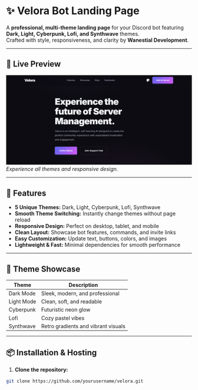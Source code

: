 # ✨ Velora Bot Landing Page

A **professional, multi-theme landing page** for your Discord bot featuring **Dark, Light, Cyberpunk, Lofi, and Synthwave** themes.  
Crafted with style, responsiveness, and clarity by **Wanestial Development**.

---

## 🌟 Live Preview

![Velora Preview](preview.png)  
*Experience all themes and responsive design.*

---

## 🚀 Features

- **5 Unique Themes:** Dark, Light, Cyberpunk, Lofi, Synthwave  
- **Smooth Theme Switching:** Instantly change themes without page reload  
- **Responsive Design:** Perfect on desktop, tablet, and mobile  
- **Clean Layout:** Showcase bot features, commands, and invite links  
- **Easy Customization:** Update text, buttons, colors, and images  
- **Lightweight & Fast:** Minimal dependencies for smooth performance  

---

## 🎨 Theme Showcase

| Theme        | Description                                   |
|--------------|-----------------------------------------------|
| Dark Mode    | Sleek, modern, and professional               |
| Light Mode   | Clean, soft, and readable                     |
| Cyberpunk    | Futuristic neon glow                          |
| Lofi         | Cozy pastel vibes                             |
| Synthwave    | Retro gradients and vibrant visuals           |

---

## 📦 Installation & Hosting

1. **Clone the repository:**
```bash
git clone https://github.com/yourusername/velora.git
